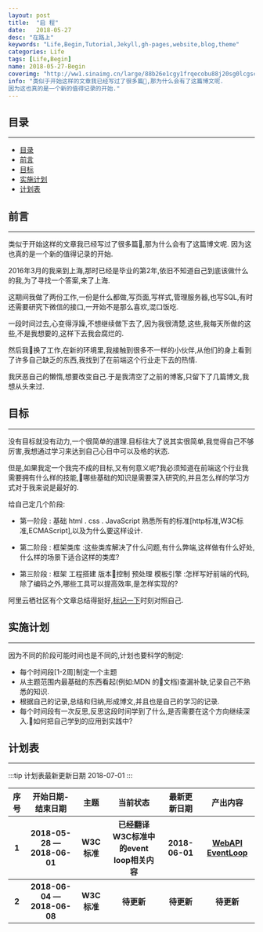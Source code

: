 ```yaml
---
layout: post
title:  "启 程"
date:   2018-05-27
desc: "在路上"
keywords: "Life,Begin,Tutorial,Jekyll,gh-pages,website,blog,theme"
categories: Life
tags: [Life,Begin]
name: 2018-05-27-Begin
coverimg: "http://ww1.sinaimg.cn/large/88b26e1cgy1frqecobu88j20sg0lcgsc.jpg"
info: "类似于开始这样的文章我已经写过了很多篇,那为什么会有了这篇博文呢.
因为这也真的是一个新的值得记录的开始."
---
```


## 目录
---
<!-- TOC -->

- [目录](#目录)
- [前言](#前言)
- [目标](#目标)
- [实施计划](#实施计划)
- [计划表](#计划表)

<!-- /TOC -->


## 前言
---
类似于开始这样的文章我已经写过了很多篇,那为什么会有了这篇博文呢.
因为这也真的是一个新的值得记录的开始.

2016年3月的我来到上海,那时已经是毕业的第2年,依旧不知道自己到底该做什么的我,为了寻找一个答案,来了上海.

这期间我做了两份工作,一份是什么都做,写页面,写样式,管理服务器,也写SQL,有时还需要研究下微信的接口,一开始不是那么喜欢,混口饭吃.

一段时间过去,心变得浮躁,不想继续做下去了,因为我很清楚,这些,我每天所做的这些,不是我想要的,这样下去我会腐烂的.

然后我换了工作,在新的环境里,我接触到很多不一样的小伙伴,从他们的身上看到了许多自己缺乏的东西,我找到了在前端这个行业走下去的热情.

我厌恶自己的懒惰,想要改变自己.于是我清空了之前的博客,只留下了几篇博文,我想从头来过.

## 目标
---

没有目标就没有动力,一个很简单的道理.目标往大了说其实很简单,我觉得自己不够厉害,我想通过学习来达到自己心目中可以及格的状态.

但是,如果我定一个我完不成的目标,又有何意义呢?我必须知道在前端这个行业我需要拥有什么样的技能,哪些基础的知识是需要深入研究的,并且怎么样的学习方式对于我来说是最好的.

给自己定几个阶段:

* 第一阶段 : 基础 html . css . JavaScript 熟悉所有的标准[http标准,W3C标准,ECMAScript],以及为什么要这样设计.

* 第二阶段 : 框架类库 :这些类库解决了什么问题,有什么弊端,这样做有什么好处,什么样的场景下适合这样的类库?

* 第三阶段 : 框架 工程搭建 版本控制 预处理 模板引擎 :怎样写好前端的代码,除了编码之外,哪些工具可以提高效率,是怎样实现的?

阿里云栖社区有个文章总结得挺好,[标记一下](https://yq.aliyun.com/articles/270932?spm=a2c4e.11153940.blogcont71256.235.335b4eaad2yzg0)时刻对照自己.

## 实施计划
---

因为不同的阶段可能时间也是不同的,计划也要科学的制定:

* 每个时间段[1-2周]制定一个主题
* 从主题范围内最基础的东西看起(例如:MDN 的文档)查漏补缺,记录自己不熟悉的知识.
* 根据自己的记录,总结和归纳,形成博文,并且也是自己的学习的记录.
* 每个时间段有一次反思,反思这段时间学到了什么,是否需要在这个方向继续深入.如何把自己学到的应用到实践中?

## 计划表
---

:::tip
计划表最新更新日期 2018-07-01
:::

<div>
    <table border="0">
	  <tr>
	    <th>序号</th>
	    <th>开始日期-结束日期</th>
        <th>主题</th>
        <th>当前状态</th>
        <th>最新更新日期</th>
        <th>产出内容</th>
	  </tr>
	  <tr>
	    <th>1</th>
	    <th>2018-05-28 — 2018-06-01</th>
        <th>W3C标准</th>
        <th>已经翻译W3C标准中的event loop相关内容</th>
        <th>2018-06-01</th>
        <th><a href="https://dendise7en.tech/html/2018/05/30/W3C-translate_WebAPI_Eventloop.html">WebAPI EventLoop</a></th>
	  </tr>
    <tr>
	    <th>2</th>
	    <th>2018-06-04 — 2018-06-08</th>
        <th>W3C标准</th>
        <th>待更新</th>
        <th>待更新</th>
        <th>待更新</th>
	  </tr>
    </table>
</div>
        
